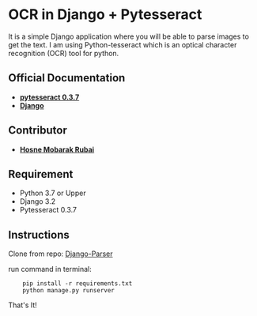 # OCR in Django + Pytesseract

It is a simple Django application where you will be able to parse images to get the text. I am using Python-tesseract which is an optical character recognition (OCR) tool for python.

## Official Documentation

 - **[pytesseract 0.3.7](https://pypi.org/project/pytesseract/)**
 - **[Django](https://www.djangoproject.com/)**

## Contributor

- **[Hosne Mobarak Rubai](https://github.com/hmrubai/)**

## Requirement

- Python 3.7 or Upper
- Django 3.2
- Pytesseract 0.3.7

## Instructions

Clone from repo: [Django-Parser](https://github.com/hmrubai/django-parser)

run command in terminal:

```
    pip install -r requirements.txt
    python manage.py runserver 
```

That's It!
